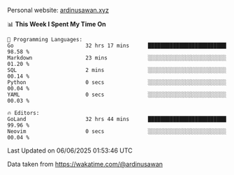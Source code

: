 Personal website: [ardinusawan.xyz](https://ardinusawan.xyz)

<!--START_SECTION:waka-->
📊 **This Week I Spent My Time On** 

```text
💬 Programming Languages: 
Go                       32 hrs 17 mins      █████████████████████████   98.58 % 
Markdown                 23 mins             ░░░░░░░░░░░░░░░░░░░░░░░░░   01.20 % 
SQL                      2 mins              ░░░░░░░░░░░░░░░░░░░░░░░░░   00.14 % 
Python                   0 secs              ░░░░░░░░░░░░░░░░░░░░░░░░░   00.04 % 
YAML                     0 secs              ░░░░░░░░░░░░░░░░░░░░░░░░░   00.03 % 

🔥 Editors: 
GoLand                   32 hrs 44 mins      █████████████████████████   99.96 % 
Neovim                   0 secs              ░░░░░░░░░░░░░░░░░░░░░░░░░   00.04 % 
```


 Last Updated on 06/06/2025 01:53:46 UTC
<!--END_SECTION:waka-->
Data taken from https://wakatime.com/@ardinusawan
